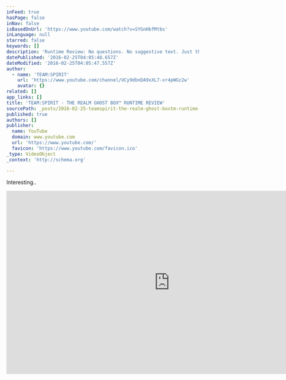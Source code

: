 ```yaml
---
inFeed: true
hasPage: false
inNav: false
isBasedOnUrl: 'https://www.youtube.com/watch?v=SYGnHbfMtbs'
inLanguage: null
starred: false
keywords: []
description: 'Runtime Review: No questions. No suggestive text. Just the GB-REALM created by the founder of GHOSTHUNTERAPPS™/ http://ghosthunterapps.com/ (Anthony F. Sanchez) ..and you. What did you hear? Leave your thoughts in the comments section below and thanks for watching TEAM:SPIRIT. ( (SUBSCRIBE to support our research) )'
datePublished: '2016-02-25T04:05:48.657Z'
dateModified: '2016-02-25T04:05:47.557Z'
author:
  - name: 'TEAM:SPIRIT'
    url: 'https://www.youtube.com/channel/UCy9dbnDA9xXL7-xr4pWGz2w'
    avatar: {}
related: []
app_links: []
title: 'TEAM:SPIRIT - THE REALM GHOST BOX™ RUNTIME REVIEW'
sourcePath: _posts/2016-02-25-teamspirit-the-realm-ghost-boxtm-runtime-review.md
published: true
authors: []
publisher:
  name: YouTube
  domain: www.youtube.com
  url: 'https://www.youtube.com/'
  favicon: 'https://www.youtube.com/favicon.ico'
_type: VideoObject
_context: 'http://schema.org'

---
```

Interesting..

<iframe src="https://cdn.embedly.com/widgets/media.html?src=https%3A%2F%2Fwww.youtube.com%2Fembed%2FSYGnHbfMtbs%3Ffeature%3Doembed&amp;url=https%3A%2F%2Fwww.youtube.com%2Fwatch%3Fv%3DSYGnHbfMtbs&amp;image=https%3A%2F%2Fi.ytimg.com%2Fvi%2FSYGnHbfMtbs%2Fhqdefault.jpg&amp;key=b7d04c9b404c499eba89ee7072e1c4f7&amp;type=text%2Fhtml&amp;schema=youtube" width="854" height="480" scrolling="no" frameborder="0" allowfullscreen="allowfullscreen" style=""></iframe>